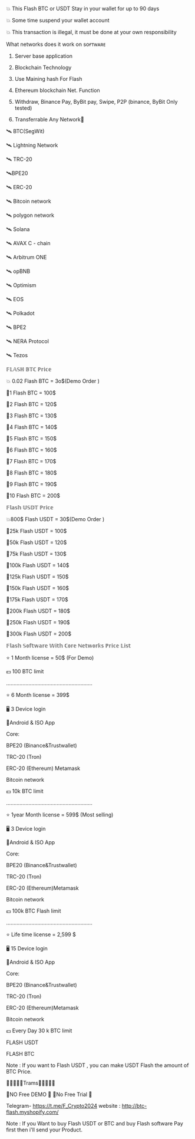 
💥 This Flash BTC or USDT Stay in your wallet for up to 90 days



💥 Some time suspend your wallet account



💥 This transaction is illegal, it must be done at your own responsibility




What networks does it work on
sᴏғᴛᴡᴀʀᴇ 



1. Server base application



2. Blockchain Technology



3. Use Maining hash For Flash



4. Ethereum blockchain Net. Function



5. Withdraw, Binance Pay, ByBit pay, Swipe, P2P (binance, ByBit Only tested) 



6. Transferrable Any Network🤷



🛰️ BTC(SegWit) 

🛰️ Lightning Network

🛰️ TRC-20

🛰️BPE20

🛰️ ERC-20

🛰️ Bitcoin network

🛰️ polygon network

🛰️ Solana

🛰️ AVAX C - chain

🛰️ Arbitrum ONE

🛰️ opBNB

🛰️ Optimism

🛰️ EOS

🛰️ Polkadot

🛰️ BPE2

🛰️ NERA Protocol

🛰️ Tezos


𝔽𝕃𝔸𝕊ℍ 𝔹𝕋ℂ ℙ𝕣𝕚𝕔𝕖



💥 0.02  Flash BTC = 3o$(Demo Order )



🔹1  Flash BTC = 100$

🔹2 Flash BTC =  120$

🔹3 Flash BTC = 130$

🔹4  Flash BTC = 140$

🔹5 Flash BTC = 150$

🔹6 Flash BTC = 160$

🔹7 Flash BTC = 170$

🔹8 Flash BTC = 180$

🔹9 Flash BTC = 190$

🔹10 Flash BTC = 200$



𝔽𝕝𝕒𝕤𝕙 𝕌𝕊𝔻𝕋 ℙ𝕣𝕚𝕔𝕖



💥800$  Flash USDT = 30$(Demo Order ) 



🔹25k  Flash USDT = 100$

🔹50k Flash USDT =  120$

🔹75k Flash USDT = 130$

🔹100k  Flash USDT = 140$

🔹125k Flash USDT = 150$

🔹150k Flash USDT = 160$

🔹175k Flash USDT = 170$

🔹200k Flash USDT = 180$

🔹250k Flash USDT = 190$

🔹300k  Flash USDT = 200$



𝔽𝕝𝕒𝕤𝕙 𝕊𝕠𝕗𝕥𝕨𝕒𝕣𝕖 𝕎𝕚𝕥𝕙 ℂ𝕠𝕣𝕖 ℕ𝕖𝕥𝕨𝕠𝕣𝕜𝕤 ℙ𝕣𝕚𝕔𝕖 𝕃𝕚𝕤𝕥



⭐ 1 Month license = 50$ (For Demo) 

💵 100 BTC limit

..........................................................  

⭐ 6 Month license = 399$

🖥️ 3 Device login

📱Android & ISO App

Core: 

BPE20 (Binance&Trustwallet)

TRC-20 (Tron) 

ERC-20 (Ethereum) Metamask

Bitcoin network

💵 10k BTC limit

.......................................................... 

⭐ 1year Month license = 599$ (Most selling) 

🖥️ 3 Device login

📱Android & ISO App

Core: 

BPE20 (Binance&Trustwallet)

TRC-20 (Tron) 

ERC-20 (Ethereum)Metamask

Bitcoin network



💵 100k BTC Flash limit

.......................................................... 

⭐  Life time license = 2,599 $

🖥️ 15 Device login

📱Android & ISO App

Core: 

BPE20 (Binance&Trustwallet)

TRC-20 (Tron) 

ERC-20 (Ethereum)Metamask

Bitcoin network

💵 Every Day 30 k BTC limit 


FLASH USDT

FLASH BTC




Note : If you want to Flash USDT , you can make USDT Flash the amount of BTC Price. 



🔹🔹🔹🔹🔹Trams🔹🔹🔹🔹🔹



🛑NO Free DEMO 🛑 🛑No Free Trial  🛑



Telegram- https://t.me/F_Crypto2024
website : http://btc-flash.myshopify.com/ 



Note : If you Want to buy Flash USDT or BTC and buy Flash software Pay first then i'll send your Product.
